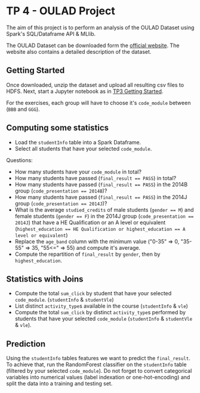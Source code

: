 # TP 4 - OULAD Project

The aim of this project is to perform an analysis of the OULAD Dataset using Spark's
SQL/Dataframe API & MLlib.

The OULAD Dataset can be downloaded form the [official website](https://analyse.kmi.open.ac.uk/open_dataset).
The website also contains a detailed description of the dataset.

## Getting Started

Once downloaded, unzip the dataset and upload all resulting csv files to HDFS.
Next, start a Jupyter notebook as in [TP3 Getting Started](../3/README.md#getting-started).


For the exercises, each group will have to choose it's `code_module` between (`BBB` and `GGG`).


## Computing some statistics

- Load the `studentInfo` table into a Spark Dataframe.
- Select all students that have your selected `code_module`.

Questions:

- How many students have your `code_module` in total?
- How many students have passed (`final_result == PASS`) in total?
- How many students have passed (`final_result == PASS`) in the 2014B group (`code_presentation == 2014B`)?
- How many students have passed (`final_result == PASS`) in the 2014J group (`code_presentation == 2014J`)?
- What is the average `studied_credits` of male students (`gender == M`) and female students (`gender == F`) in the 2014J group
(`code_presentation == 2014J`) that have a HE Qualification or an A level or equivalent (`highest_education == HE Qualification or highest_education == A level or equivalent`)
- Replace the `age_band` column with the minimum value ("0-35" => 0, "35-55" => 35, "55<=" => 55) and compute it's average.
- Compute the repartition of `final_result` by `gender`, then by `highest_education`.


## Statistics with Joins

- Compute the total `sum_click` by student that have your selected `code_module`. (`studentInfo` & `studentVle`)
- List distinct `activity_type`s available in the course (`studentInfo` & `vle`)
- Compute the total `sum_click` by distinct `activity_type`s performed by students that have 
  your selected `code_module` (`studentInfo` & `studentVle` & `vle`).


## Prediction

Using the `studentInfo` tables features we want to predict the `final_result`.
To achieve that, run the RandomForest classifier on the `studentInfo` table (filtered by your selected `code_module`).
Do not forget to convert categorical variables into numerical values (label indexation or one-hot-encoding) and split the data into a training and testing set.
